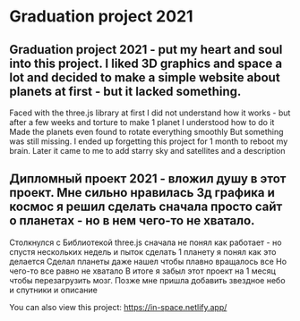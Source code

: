 # Graduation project 2021

Graduation project 2021 - put my heart and soul into this project. I liked 3D graphics and space a lot and decided to make a simple website about planets at first - but it lacked something.
---
Faced with the three.js library at first I did not understand how it works - but after a few weeks and torture to make 1 planet I understood how to do it 
Made the planets even found to rotate everything smoothly 
But something was still missing. 
I ended up forgetting this project for 1 month to reboot my brain.  Later it came to me to add starry sky and satellites and a description 


Дипломный проект 2021 - вложил душу в этот проект. Мне сильно нравилась 3д графика и космос я решил сделать сначала просто сайт о планетах - но в нем чего-то не хватало.
---
Столкнулся с Библиотекой three.js сначала не понял как работает - но спустя нескольких недель и пыток сделать 1 планету я понял как это делается 
Сделал планеты даже нашел чтобы плавно вращалось все 
Но чего-то все равно не хватало 
В итоге я забыл этот проект на 1 месяц чтобы перезагрузить мозг.  Позже мне пришла добавить звездное небо и спутники и описание 

You can also view this project:
https://in-space.netlify.app/
